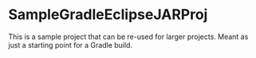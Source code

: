 # SampleGradleEclipseJARProj
This is a sample project that can be re-used for larger projects. 
Meant as just a starting point for a Gradle build.
